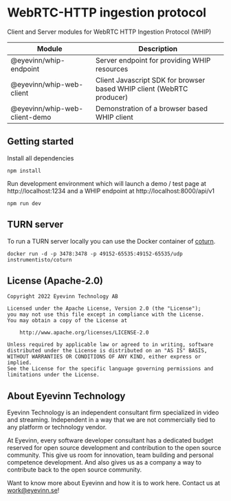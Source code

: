 # WebRTC-HTTP ingestion protocol

Client and Server modules for WebRTC HTTP Ingestion Protocol (WHIP)

| Module | Description |
| ------ | ----------- |
| @eyevinn/whip-endpoint | Server endpoint for providing WHIP resources |
| @eyevinn/whip-web-client | Client Javascript SDK for browser based WHIP client (WebRTC producer) |
| @eyevinn/whip-web-client-demo | Demonstration of a browser based WHIP client |

## Getting started

Install all dependencies

```
npm install
```

Run development environment which will launch a demo / test page at http://localhost:1234 and a WHIP endpoint at http://localhost:8000/api/v1

```
npm run dev
```

## TURN server

To run a TURN server locally you can use the Docker container of [coturn](https://hub.docker.com/r/instrumentisto/coturn).

```
docker run -d -p 3478:3478 -p 49152-65535:49152-65535/udp instrumentisto/coturn
```

## License (Apache-2.0)

```
Copyright 2022 Eyevinn Technology AB

Licensed under the Apache License, Version 2.0 (the "License");
you may not use this file except in compliance with the License.
You may obtain a copy of the License at

    http://www.apache.org/licenses/LICENSE-2.0

Unless required by applicable law or agreed to in writing, software
distributed under the License is distributed on an "AS IS" BASIS,
WITHOUT WARRANTIES OR CONDITIONS OF ANY KIND, either express or implied.
See the License for the specific language governing permissions and
limitations under the License.
```

## About Eyevinn Technology

Eyevinn Technology is an independent consultant firm specialized in video and streaming. Independent in a way that we are not commercially tied to any platform or technology vendor.

At Eyevinn, every software developer consultant has a dedicated budget reserved for open source development and contribution to the open source community. This give us room for innovation, team building and personal competence development. And also gives us as a company a way to contribute back to the open source community.

Want to know more about Eyevinn and how it is to work here. Contact us at work@eyevinn.se!